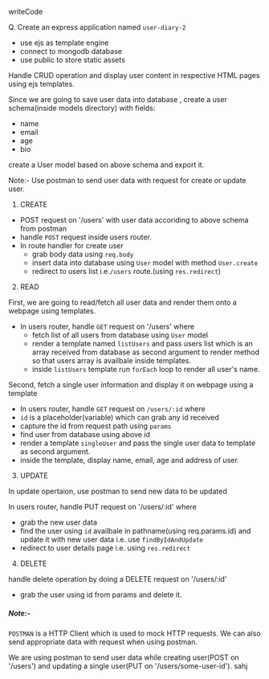 writeCode

Q. Create an express application named `user-diary-2`

- use ejs as template engine
- connect to mongodb database
- use public to store static assets

Handle CRUD operation and display user content in respective HTML pages using ejs templates.

Since we are going to save user data into database , create a user schema(inside models directory) with fields:

- name
- email
- age
- bio

create a User model based on above schema and export it.

Note:- Use postman to send user data with request for create or update user.

1. CREATE

- POST request on '/users' with user data accoriding to above schema from postman
- handle `POST` request inside users router.
- In route handler for create user
  - grab body data using `req.body`
  - insert data into database using `User` model with method `User.create`
  - redirect to users list i.e.`/users` route.(using `res.redirect`)

2. READ

First, we are going to read/fetch all user data and render them onto a webpage using templates.

- In users router, handle `GET` request on '/users' where
  - fetch list of all users from database using `User` model
  - render a template named `listUsers` and pass users list which is an array received from database as second argument to render method so that users array is availbale inside templates.
  - inside `listUsers` template run `forEach` loop to render all user's name.

Second, fetch a single user information and display it on webpage using a template

- In users router, handle `GET` request on `/users/:id` where
- `id` is a placeholder(variable) which can grab any id received
- capture the id from request path using `params`
- find user from database using above id
- render a template `singleUser` and pass the single user data to template as second argument.
- inside the template, display name, email, age and address of user.

3. UPDATE

In update opertaion, use postman to send new data to be updated

In users router, handle PUT request on '/users/:id' where

- grab the new user data
- find the user using `id` availbale in pathname(using req.params.id) and update it with new user data i.e. use `findByIdAndUpdate`
- redirect to user details page i.e. using `res.redirect`

4. DELETE

handle delete operation by doing a DELETE request on '/users/:id'

- grab the user using id from params and delete it.

##### Note:-

`POSTMAN` is a HTTP Client which is used to mock HTTP requests. We can also send appropriate data with request when using postman.

We are using postman to send user data while creating user(POST on '/users') and updating a single user(PUT on '/users/some-user-id').
sahj